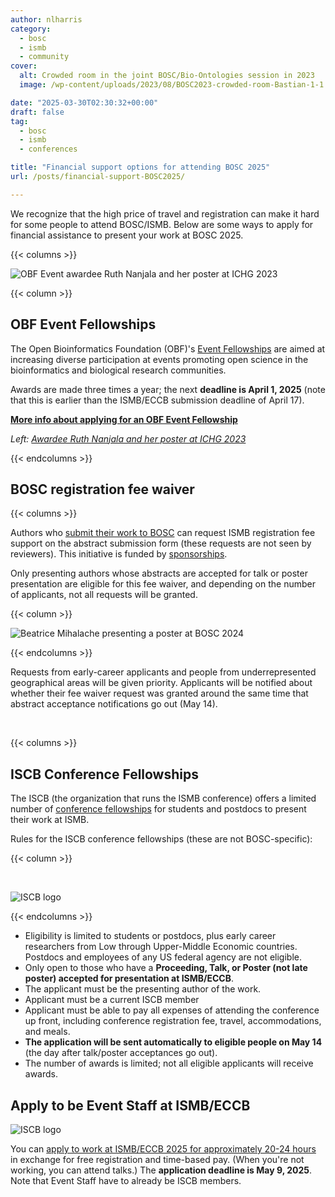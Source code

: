 ```yaml
---
author: nlharris
category:
  - bosc
  - ismb
  - community
cover:
  alt: Crowded room in the joint BOSC/Bio-Ontologies session in 2023
  image: /wp-content/uploads/2023/08/BOSC2023-crowded-room-Bastian-1-1.png

date: "2025-03-30T02:30:32+00:00"
draft: false
tag:
  - bosc
  - ismb
  - conferences

title: "Financial support options for attending BOSC 2025"
url: /posts/financial-support-BOSC2025/

---
```


We recognize that the high price of travel and registration can make it hard for some people to attend BOSC/ISMB. Below are some ways to apply for financial assistance to present your work at BOSC 2025.


{{< columns >}}

![OBF Event awardee Ruth Nanjala and her poster at ICHG 2023](/img/2025/2025-03-11-Ruth-Nanjala-OBF-travel-awardee.png)

{{< column >}}

## OBF Event Fellowships

The Open Bioinformatics Foundation (OBF)'s
[Event Fellowships](/event-awards/) are aimed at increasing diverse participation at events promoting open science in the bioinformatics and biological research communities.

Awards are made three times a year; the next **deadline is April 1, 2025** (note that this is earlier than the ISMB/ECCB submission deadline of April 17).

**[More info about applying for an OBF Event Fellowship](/2025/03/02/event-fellowship-2025-1/)**

*Left: 
[Awardee Ruth Nanjala and her poster at ICHG 2023](/2023/03/21/ruth-nanjala-experience-at-the-ichg-2023-conference/)*

{{< endcolumns >}}


## BOSC registration fee waiver

{{< columns >}}

Authors who [submit their work to BOSC](/events/bosc-2025/submit/) can request ISMB registration fee support on the abstract submission form (these requests are not seen by reviewers). This initiative is funded by [sponsorships](/events/sponsors/).

Only presenting authors whose abstracts are accepted for talk or poster presentation are eligible for this fee waiver, and depending on the number of applicants, not all requests will be granted.

{{< column >}}

![Beatrice Mihalache presenting a poster at BOSC 2024](/img/2025/2025-03-11-Beatrice-Mihalache-with-BOSC-poster.jpg)

{{< endcolumns >}}

Requests from early-career applicants and people from underrepresented geographical areas will be given priority. 
Applicants will be notified about whether their fee waiver request was granted around the same time that abstract acceptance notifications go out (May 14).

<br/>

{{< columns >}}

## ISCB Conference Fellowships

The ISCB (the organization that runs the ISMB conference) offers a limited number of [conference fellowships](https://www.iscb.org/ismbeccb2025/general-info/conference-fellowships) for students and postdocs to present their work at ISMB.

Rules for the ISCB conference fellowships (these are not BOSC-specific):

{{< column >}}

<br/>

![ISCB logo](/img/2025/2025-03-11-Iscb_logo.png)

{{< endcolumns >}}

- Eligibility is limited to students or postdocs, plus early career researchers from Low through Upper-Middle Economic countries. Postdocs and employees of any US federal agency are not eligible.
- Only open to those who have a **Proceeding, Talk, or Poster (not late poster) accepted for presentation at ISMB/ECCB**.
- The applicant must be the presenting author of the work.
- Applicant must be a current ISCB member
- Applicant must be able to pay all expenses of attending the conference up front, including conference registration fee, travel, accommodations, and meals.
- **The application will be sent automatically to eligible people on May 14** (the day after talk/poster acceptances go out).
- The number of awards is limited; not all eligible applicants will
  receive awards.

## Apply to be Event Staff at ISMB/ECCB

![ISCB logo](/img/2025/banner.ConferenceBanner.ISMBECCB.2025.png)

You can [apply to work at ISMB/ECCB 2025 for approximately 20-24 hours](https://www.iscb.org/ismbeccb2025/general-info/apply-to-be-event-staff) in exchange for free registration and time-based pay. (When you're not working, you can attend talks.) The **application deadline is May 9, 2025**.
Note that Event Staff have to already be ISCB members.
